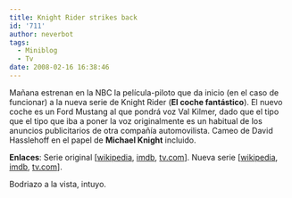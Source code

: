 ```yaml
---
title: Knight Rider strikes back
id: '711'
author: neverbot
tags:
  - Miniblog
  - Tv
date: 2008-02-16 16:38:46
---
```


Mañana estrenan en la NBC la película-piloto que da inicio (en el caso de funcionar) a la nueva serie de Knight Rider (**El coche fantástico**). El nuevo coche es un Ford Mustang al que pondrá voz Val Kilmer, dado que el tipo que el tipo que iba a poner la voz originalmente es un habitual de los anuncios publicitarios de otra compañía automovilista. Cameo de David Hasslehoff en el papel de **Michael Knight** incluido.

**Enlaces**: Serie original \[[wikipedia](http://en.wikipedia.org/wiki/Knight_Rider), [imdb](http://www.imdb.com/title/tt0083437/), [tv.com](http://www.tv.com/show/572/summary.html)\]. Nueva serie \[[wikipedia](http://en.wikipedia.org/wiki/Knight_Rider_%282008_film%29), [imdb](http://www.imdb.com/title/tt1114258/), [tv.com](http://www.tv.com/show/74986/summary.html)\].

Bodriazo a la vista, intuyo.